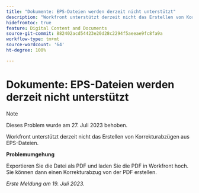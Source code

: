 ```yaml
---
title: "Dokumente: EPS-Dateien werden derzeit nicht unterstützt"
description: "Workfront unterstützt derzeit nicht das Erstellen von Korrekturabzügen aus EPS-Dateien."
hidefromtoc: true
feature: Digital Content and Documents
source-git-commit: 882402acd54423e20d28c2294f5aeeae9fc8fa9a
workflow-type: tm+mt
source-wordcount: '64'
ht-degree: 100%

---
```



# Dokumente: EPS-Dateien werden derzeit nicht unterstützt

<!--WF, WFP-->

>[!NOTE]
>
>Dieses Problem wurde am 27. Juli 2023 behoben.

Workfront unterstützt derzeit nicht das Erstellen von Korrekturabzügen aus EPS-Dateien.

**Problemumgehung**

Exportieren Sie die Datei als PDF und laden Sie die PDF in Workfront hoch. Sie können dann einen Korrekturabzug von der PDF erstellen.

_Erste Meldung am 19. Juli 2023._
